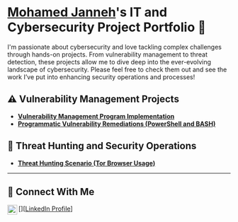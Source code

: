 # <a href="https://www.linkedin.com/in/mojan638">Mohamed Janneh</a>'s IT and Cybersecurity Project Portfolio 🔐

I'm passionate about cybersecurity and love tackling complex challenges through hands-on projects. From vulnerability management to threat detection, these projects allow me to dive deep into the ever-evolving landscape of cybersecurity. Please feel free to check them out and see the work I’ve put into enhancing security operations and processes!


## ⚠️ Vulnerability Management Projects

- **[Vulnerability Management Program Implementation](https://github.com/MohamedJanneh/Vulnerability-Management-Program)**
- **[Programmatic Vulnerability Remediations (PowerShell and BASH)](https://github.com/joshcybertest/programmatic-vulnerability-remediations)**

## 🚨 Threat Hunting and Security Operations

- **[Threat Hunting Scenario (Tor Browser Usage)](https://github.com/MohamedJanneh/threat-hunting-scenario-tor)**

<hr/>

## 🤳 Connect With Me


[<img align="left" alt="MohamedJanneh_ | LinkedIn" width="22px" src="https://cdn.jsdelivr.net/npm/simple-icons@v3/icons/linkedin.svg" />][[LinkedIn Profile](https://www.linkedin.com/in/mojan638)]




[linkedin]: www.linkedin.com/in/mojan638

<!--
<img width="35" alt="image" src="https://github.com/user-attachments/assets/2f41c7cd-5ea8-4475-b451-a37161b6c3fb"> 
<img width="35" alt="image" src="https://github.com/user-attachments/assets/77649969-9910-4994-8b96-74a116cfb2a8">
-->
